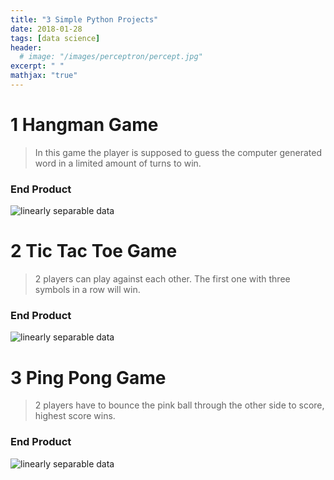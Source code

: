 ```yaml
---
title: "3 Simple Python Projects"
date: 2018-01-28
tags: [data science]
header:
  # image: "/images/perceptron/percept.jpg"
excerpt: " "
mathjax: "true"
---
```

# 1 Hangman Game
> In this game the player is supposed to guess the computer generated word in a limited amount of turns to win.

<script src="https://gist.github.com/CasvanOosterhout/00a96c9ad9e409486527ee2a73e70398.js"></script>

### End Product
<img src="{{ site.url }}{{ site.baseurl }}/images/2021-09-12.png" alt="linearly separable data">


# 2 Tic Tac Toe Game
> 2 players can play against each other. The first one with three symbols in a row will win.

<script src="https://gist.github.com/CasvanOosterhout/406233da1d2f3ee27095dca776d96dfd.js"></script>

### End Product
<img src="{{ site.url }}{{ site.baseurl }}/images/Tic.png" alt="linearly separable data">

# 3 Ping Pong Game
> 2 players have to bounce the pink ball through the other side to score, highest score wins. 

<script src="https://gist.github.com/CasvanOosterhout/4b527f9e045d710588fa4fedf805ae38.js"></script>

### End Product 
<img src="{{ site.url }}{{ site.baseurl }}/images/Pong.png" alt="linearly separable data">
